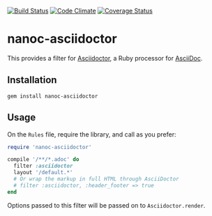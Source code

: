 [![Build Status](https://travis-ci.org/nanoc/nanoc-asciidoctor.png)](https://travis-ci.org/nanoc/nanoc-asciidoctor)
[![Code Climate](https://codeclimate.com/github/nanoc/nanoc-asciidoctor.png)](https://codeclimate.com/github/nanoc/nanoc-asciidoctor)
[![Coverage Status](https://coveralls.io/repos/nanoc/nanoc-asciidoctor/badge.png?branch=master)](https://coveralls.io/r/nanoc/nanoc-asciidoctor)

# nanoc-asciidoctor

This provides a filter for [Asciidoctor](http://asciidoctor.org/), a Ruby processor for [AsciiDoc](http://asciidoc.org/).

## Installation

`gem install nanoc-asciidoctor`

## Usage

On the `Rules` file, require the library, and call as you prefer:

```ruby
require 'nanoc-asciidoctor'

compile '/**/*.adoc' do
  filter :asciidoctor
  layout '/default.*'
  # Or wrap the markup in full HTML through AsciiDoctor
  # filter :asciidoctor, :header_footer => true
end

```

Options passed to this filter will be passed on to `Asciidoctor.render`.
